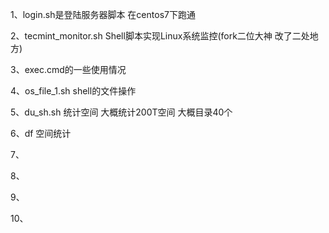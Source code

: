 1、login.sh是登陆服务器脚本 在centos7下跑通

2、tecmint_monitor.sh    Shell脚本实现Linux系统监控(fork二位大神 改了二处地方)

3、exec.cmd的一些使用情况

4、os_file_1.sh shell的文件操作

5、du_sh.sh 统计空间 大概统计200T空间 大概目录40个

6、df 空间统计

7、

8、

9、

10、
